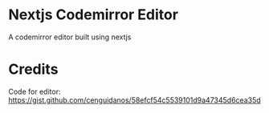 # Nextjs Codemirror Editor

A codemirror editor built using nextjs

# Credits

Code for editor: https://gist.github.com/cenguidanos/58efcf54c5539101d9a47345d6cea35d
